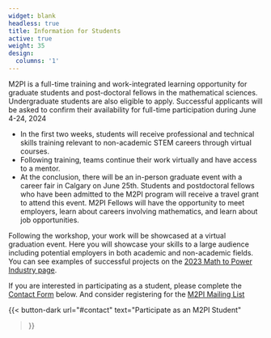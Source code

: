 ```yaml
---
widget: blank
headless: true
title: Information for Students
active: true
weight: 35
design:
  columns: '1'
---
```

M2PI is a full-time training and work-integrated learning opportunity for
graduate students and post-doctoral fellows in the mathematical sciences.
Undergraduate students are also eligible to apply. Successful applicants will be
asked to confirm their availability for full-time participation during June
4-24, 2024

  * In the first two weeks, students will receive professional and technical
    skills training relevant to non-academic STEM careers through virtual
    courses.
  * Following training, teams continue their work virtually and have access to a
    mentor.
  * At the conclusion, there will be an in-person graduate event with a career
    fair in Calgary on June 25th.  Students and postdoctoral fellows who have
    been admitted to the M2PI program will receive a travel grant to attend this
    event.  M2PI Fellows will have the opportunity to meet employers, learn
    about careers involving mathematics, and learn about job opportunities.

Following the workshop, your work will be showcased at a virtual graduation
event. Here you will showcase your skills to a large audience including
potential employers in both academic and non-academic fields. You can see
examples of successful projects on the [2023 Math to Power Industry
page](/2023).

If you are interested in participating as a student, please complete the
[Contact Form](#contact) below. And consider registering for the [M2PI Mailing
List](http://eepurl.com/hF9Wnf)

{{< button-dark
  url="#contact"
  text="Participate as an M2PI Student"
>}}
